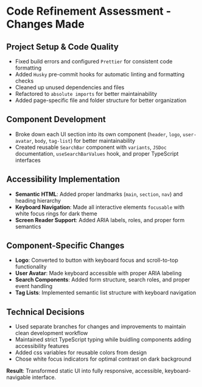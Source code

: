 # Code Refinement Assessment - Changes Made

## Project Setup & Code Quality

- Fixed build errors and configured `Prettier` for consistent code formatting
- Added `Husky` pre-commit hooks for automatic linting and formatting checks
- Cleaned up unused dependencies and files
- Refactored to `absolute imports` for better maintainability
- Added page-specific file and folder structure for better organization

## Component Development

- Broke down each UI section into its own component (`header`, `logo`, `user-avatar`, `body`, `tag-list`)  for better maintainability  
- Created reusable `SearchBar` component with `variants`, `JSDoc` documentation, `useSearchBarValues` hook, and proper TypeScript interfaces

## Accessibility Implementation

- **Semantic HTML**: Added proper landmarks (`main`, `section`, `nav`) and heading hierarchy
- **Keyboard Navigation**: Made all interactive elements `focusable` with white focus rings for dark theme
- **Screen Reader Support**: Added ARIA labels, roles, and proper form semantics

## Component-Specific Changes

- **Logo**: Converted to button with keyboard focus and scroll-to-top functionality
- **User Avatar**: Made keyboard accessible with proper ARIA labeling
- **Search Components**: Added form structure, search roles, and proper event handling
- **Tag Lists**: Implemented semantic list structure with keyboard navigation

## Technical Decisions

- Used separate branches for changes and improvements to maintain clean development workflow
- Maintained strict TypeScript typing while buidling components adding accessibility features
- Added css variables for reusable colors from design
- Chose white focus indicators for optimal contrast on dark background

**Result**: Transformed static UI into fully responsive, accessible, keyboard-navigable interface.
